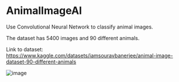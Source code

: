 # AnimalImageAI

Use Convolutional Neural Network to classify animal images.

The dataset has 5400 images and 90 different animals.

Link to dataset: https://www.kaggle.com/datasets/iamsouravbanerjee/animal-image-dataset-90-different-animals

![image](https://github.com/akjoshi2/Animal-ImageAI/assets/92954435/89a5ec58-1f85-43fb-9007-56e41dcc806f)
